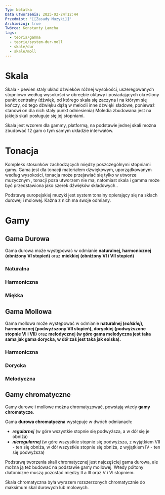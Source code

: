 ```yaml
---
Typ: Notatka
Data utworzenia: 2025-02-24T12:44
Przedmiot: "[[Zasady Muzyki]]"
Archiwizuj: true
Twórca: Konstanty Lamcha
tags:
  - teoria/gamma
  - teoria/system-dur-moll
  - skale/dur
  - skale/moll
---
```

# Skala

Skala - pewien stały układ dźwieków różnej wysokości, uszeregowanych stopniowo według wysokości w obreębie oktawy i posiadających określony punkt centralny (dźwięk, od którego skala się zaczyna i na którym się kończy, od tego dźwięku dążą w melodii inne dźwięki sładowe, ponieważ stanowi on dla nich stały punkt odniesienia) Moledia zbudowana jest na jakiejś skali posługuje się jej stopniami.

Skala jest wzorem dla gammy, platformą, na podstawie jednej skali można zbudować 12 gam o tym samym układzie interwałów.

# Tonacja

Kompleks stosunków zachodzących między poszczególnymi stopniami gamy. Gama jest dla tonacji materiałem dźwiękowym, uporządkowanym według wysokości, tonacja może przejawiać się tylko w utworze muzycznym , tonacji poza utworzem nie ma, natomiast skala i gamma może być przedstawiona jako szerek dźwięków składowych..

Podstawą europejskiej muzyki jest system tonalny opierający się na sklach durowej i molowej. Każna z nich ma swoje odmiany.

# Gamy

## Gama Durowa

Gama durowa może występować w odmianie **naturalnej, harmonicznej (obniżony VI stopień)** oraz **miekkiej (obniżony VI i VII stopień)**

### Naturalna

  

### Harmoniczna

  

### Miękka

  

## Gama Mollowa

Gama mollowa może występować w odmianie **naturalnej (**_**eolskiej**_**), harmonicznej (podwyższony VII stopień), doryckiej (podwyższone stopnie VI i VII)** oraz **melodycznej (**w góre gama melodyczna jest taka sama jak gama dorycka, w dół zaś jest taka jak eolska**).**

### Harmoniczna

### Dorycka

### Melodyczna

  

## Gamy chromatyczne

Gamy durowe i mollowe można chromatyzować, powstają wtedy **gamy chromatycze**.

Gama **durowa chromatyczna** występuje w dwóch odmianach:

- _**regularnej**_ (w góre wszystkie stopnie się podwyższa, a w dół się je obniża)
- _**nieregularnej**_ (w góre wszystkie stopnie się podwyższa, z wyjątkiem VII - ten się obniża, w dół wszystkie stopnie się obniża, z wyjątkiem IV - ten się podwyższa)

Podstawą tworzenia skali chromatycznej jest najczęściej gama durowa, ale można ją też budować na podstawie gamy mollowej. Wtedy półtony diatoniczne muszą pozostać między II a III oraz V i VI stopniem.

Skala chromatyczna była wyrazem rozszerzonych chromatycznie do maksimum skal durowych lub molowych.